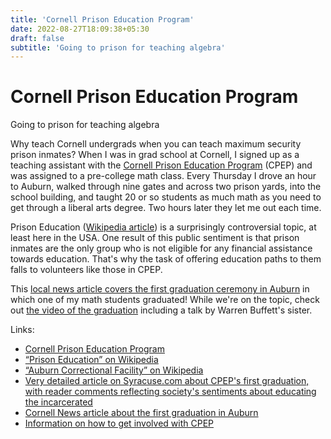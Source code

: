 ```yaml
---
title: 'Cornell Prison Education Program'
date: 2022-08-27T18:09:38+05:30
draft: false
subtitle: 'Going to prison for teaching algebra'
---
```


# Cornell Prison Education Program

Going to prison for teaching algebra

Why teach Cornell undergrads when you can teach maximum security prison inmates?
When I was in grad school at Cornell, I signed up as a teaching assistant with the [Cornell Prison Education Program](http://cpep.cornell.edu) (CPEP) and was assigned to a pre-college math class.
Every Thursday I drove an hour to Auburn, walked through nine gates and across two prison yards, into the school building, and taught 20 or so students as much math as you need to get through a liberal arts degree.
Two hours later they let me out each time.

Prison Education ([Wikipedia article](https://en.wikipedia.org/wiki/Prison_education)) is a surprisingly controversial topic, at least here in the USA.
One result of this public sentiment is that prison inmates are the only group who is not eligible for any financial assistance towards education.
That's why the task of offering education paths to them falls to volunteers like those in CPEP.

This [local news article covers the first graduation ceremony in Auburn](http://www.syracuse.com/news/index.ssf/2012/06/inmates_receive_college_degree.html) in which one of my math students graduated!
While we're on the topic, check out [the video of the graduation](http://www.cornell.edu/video/prison-education-program-celebrates-first-ever-graduation) including a talk by Warren Buffett's sister.

Links:

- [Cornell Prison Education Program](http://cpep.cornell.edu)
- [“Prison Education” on Wikipedia](https://en.wikipedia.org/wiki/Prison_education)
- [“Auburn Correctional Facility” on Wikipedia](https://en.wikipedia.org/wiki/Auburn_Correctional_Facility)
- [Very detailed article on Syracuse.com about CPEP's first graduation, with reader comments reflecting society's sentiments about educating the incarcerated](http://www.syracuse.com/news/index.ssf/2012/06/inmates_receive_college_degree.html)
- [Cornell News article about the first graduation in Auburn](http://www.news.cornell.edu/stories/June12/PrisonGrad.html)
- [Information on how to get involved with CPEP](http://cpep.cornell.edu/_GET_INVOLVED)
